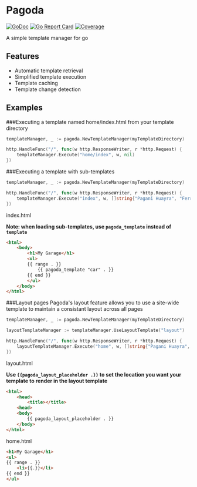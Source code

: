 # Pagoda

[![GoDoc](https://godoc.org/github.com/lennykean/pagoda?status.svg)](https://godoc.org/github.com/lennykean/pagoda) 
[![Go Report Card](https://goreportcard.com/badge/github.com/lennykean/pagoda)](https://goreportcard.com/report/github.com/lennykean/pagoda) 
[![Coverage](http://gocover.io/_badge/github.com/lennykean/pagoda)](http://gocover.io/github.com/lennykean/pagoda) 

A simple template manager for go

## Features
* Automatic template retrieval
* Simplified template execution
* Template caching
* Template change detection

## Examples

###Executing a template named home/index.html from your template directory
``` Go
templateManager, _ := pagoda.NewTemplateManager(myTemplateDirectory)

http.HandleFunc("/", func(w http.ResponseWriter, r *http.Request) {
    templateManager.Execute("home/index", w, nil)        
})
```
###Executing a template with sub-templates
``` Go
templateManager, _ := pagoda.NewTemplateManager(myTemplateDirectory)

http.HandleFunc("/", func(w http.ResponseWriter, r *http.Request) {
    templateManager.Execute("index", w, []string{"Pagani Huayra", "Ferrari LaFerrari", "McLaren P1"})
})
```
index.html

**Note: when loading sub-templates, use ```pagoda_template``` instead of ```template```** 
``` html            
<html>
    <body>
        <h1>My Garage</h1>
        <ul>
        {{ range . }}
            {{ pagoda_template "car" . }}
        {{ end }}
        </ul>
    </body>
</html>
```
###Layout pages
Pagoda's layout feature allows you to use a site-wide template to maintain a consistant layout across all pages

``` Go
templateManager, _ := pagoda.NewTemplateManager(myTemplateDirectory)

layoutTemplateManager := templateManager.UseLayoutTemplate("layout")

http.HandleFunc("/", func(w http.ResponseWriter, r *http.Request) {
    layoutTemplateManager.Execute("home", w, []string{"Pagani Huayra", "Ferrari LaFerrari", "McLaren P1"})
})
```
layout.html

**Use ```{{pagoda_layout_placeholder .}}``` to set the location you want your template to render in the layout template** 
``` html
<html>
    <head>
        <title></title>
    <head>
    <body>
        {{ pagoda_layout_placeholder . }}
    </body>
</html>
```
home.html 
``` html
<h1>My Garage</h1>
<ul>
{{ range . }}
    <li>{{.}}</li>
{{ end }}
</ul>
```

